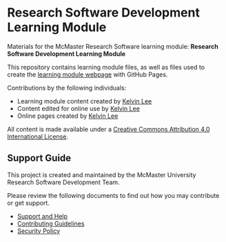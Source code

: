 # Research Software Development Learning Module

Materials for the McMaster Research Software learning module: **Research Software Development Learning Module** 

This repository contains learning module files, as well as files used to create the [learning module webpage](https://mcmasterrs.github.io/lm_CO2025-deliverables) with GitHub Pages.  

Contributions by the following individuals: 
- Learning module content created by [Kelvin Lee](https://orcid.org/0009-0000-7340-3204) 
- Content edited for online use by [Kelvin Lee](https://orcid.org/0009-0000-7340-3204) 
- Online pages created by [Kelvin Lee](https://orcid.org/0009-0000-7340-3204) 

All content is made available under a [Creative Commons Attribution 4.0 International License](https://creativecommons.org/licenses/by/4.0/).  

## Support Guide

This project is created and maintained by the McMaster University Research Software Development Team.  

Please review the following documents to find out how you may contribute or get support.  
- [Support and Help](https://github.com/McMasterRS/.github/blob/main/SUPPORT.md)
- [Contributing Guidelines](https://github.com/McMasterRS/.github/blob/main/CONTRIBUTING.md)
- [Security Policy](https://github.com/McMasterRS/.github/blob/main/SECURITY.md)
